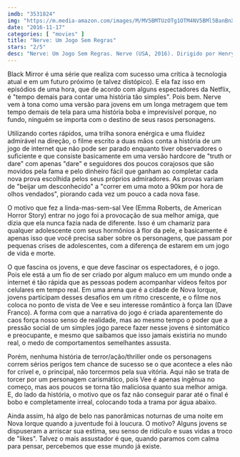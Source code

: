 ```yaml
---
imdb: "3531824"
img: "https://m.media-amazon.com/images/M/MV5BMTUzOTg1OTM4NV5BMl5BanBnXkFtZTgwMTg2Mjg0OTE@._V1_SX101_CR0,0,101,150_.jpg"
date: "2016-11-17"
categories: [ "movies" ]
title: "Nerve: Um Jogo Sem Regras"
stars: "2/5"
desc: "Nerve: Um Jogo Sem Regras. Nerve (USA, 2016). Dirigido por Henry Joost, Ariel Schulman. Escrito por Jeanne Ryan, Jessica Sharzer. Com Emma Roberts (Vee), Dave Franco (Ian), Emily Meade (Sydney), Miles Heizer (Tommy), Juliette Lewis (Nancy), Kimiko Glenn (Liv), Marc John Jefferies (Wes), Machine Gun Kelly (Ty), Brian 'Sene' Marc (J.P.)."
---
```

Black Mirror é uma série que realiza com sucesso uma crítica à tecnologia atual e em um futuro próximo (e talvez distópico). E ela faz isso em episódios de uma hora, que de acordo com alguns espectadores da Netflix, é "tempo demais para contar uma história tão simples". Pois bem. Nerve vem à tona como uma versão para jovens em um longa metragem que tem tempo demais de tela para uma história boba e imprevisível porque, no fundo, ninguém se importa com o destino de seus rasos personagens.

Utilizando cortes rápidos, uma trilha sonora enérgica e uma fluidez admirável na direção, o filme escrito a duas mãos conta a história de um jogo de internet que não pode ser parado enquanto tiver observadores o suficiente e que consiste basicamente em uma versão hardcore de "truth or dare" com apenas "dare" e seguidores dos poucos corajosos que são movidos pela fama e pelo dinheiro fácil que ganham ao completar cada nova prova escolhida pelos seus próprios admiradores. As provas variam de "beijar um desconhecido" a "correr em uma moto a 90km por hora de olhos vendados", piorando cada vez um pouco a cada nova fase.

O motivo que fez a linda-mas-sem-sal Vee (Emma Roberts, de American Horror Story) entrar no jogo foi a provocação de sua melhor amiga, que dizia que ela nunca fazia nada de diferente. Isso é um chamariz para qualquer adolescente com seus hormônios à flor da pele, e basicamente é apenas isso que você precisa saber sobre os personagens, que passam por pequenas crises de adolescentes, com a diferença de estarem em um jogo de vida e morte.

O que fascina os jovens, e que deve fascinar os espectadores, é o jogo. Pois ele está a um fio de ser criado por algum maluco em um mundo onde a internet é tão rápida que as pessoas podem acompanhar vídeos feitos por celulares em tempo real. Em uma arena que é a cidade de Nova Iorque, jovens participam desses desafios em um ritmo crescente, e o filme nos coloca no ponto de vista de Vee e seu interesse romântico à força Ian (Dave Franco). A forma com que a narrativa do jogo é criada aparentemente do caos força nosso senso de realidade, mas ao mesmo tempo o poder que a pressão social de um simples jogo parece fazer nesse jovens é sintomático e preocupante, e mesmo que saibamos que isso jamais existiria no mundo real, o medo de comportamentos semelhantes assusta.

Porém, nenhuma história de terror/ação/thriller onde os personagens correm sérios perigos tem chance de sucesso se o que acontece a eles não for crível e, o principal, não torcermos pela sua vitória. Aqui não se trata de torcer por um personagem carismático, pois Vee é apenas ingênua no começo, mas aos poucos se torna tão maliciosa quanto sua melhor amiga. E, do lado da história, o motivo que os faz não conseguir parar até o final é bobo e completamente irreal, colocando toda a trama por água abaixo.

Ainda assim, há algo de belo nas panorâmicas noturnas de uma noite em Nova Iorque quando a juventude foi à loucura. O motivo? Alguns jovens se dispuseram a arriscar sua estima, seu senso de ridículo e suas vidas a troco de "likes". Talvez o mais assustador é que, quando paramos com calma para pensar, percebemos que esse mundo já existe.

